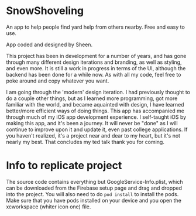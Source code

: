 # SnowShoveling
An app to help people find yard help from others nearby. Free and easy to use.

App coded and designed by Sheen.

This project has been in development for a number of years, and has gone through many different design iterations and branding,
as well as styling, and even more. It is still a work in progress in terms of the UI, although the backend has been done for a while now. 
As with all my code, feel free to poke around and copy whatever you want.

I am going through the 'modern' design iteration. I had previously thought to do a couple other things, but as I learned more programming,
got more familiar with the world, and became aquainted with design, I have learned better/more efficient ways of doing things. This app has accompanied me through much of my iOS app 
development experience. I self-taught iOS by making this app, and it's been a journey. It will never be "done" as I will continue to improve upon it and update it, even past college applications. 
If you haven't realized, it's a project near and dear to my heart, but it's not nearly my best. That concludes my ted talk thank you for coming.

# Info to replicate project
The source code contains everything but GoogleService-Info.plist, which can be downloaded from the Firebase setup page and drag and dropped into the project.
You will also need to do `pod install` to install the pods. Make sure that you have pods installed on your device and you open the xcworkspace (whiter icon one) file.

